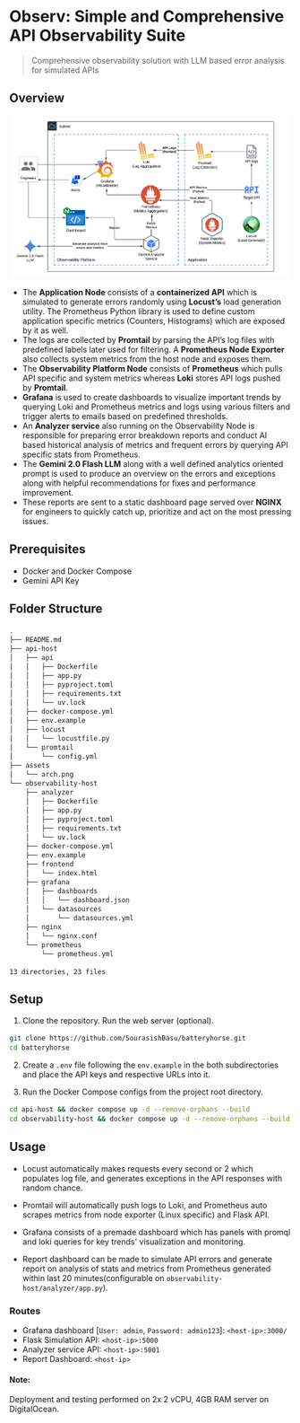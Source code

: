 # Observ: Simple and Comprehensive API Observability Suite

> Comprehensive observability solution with LLM based error analysis for simulated APIs

## Overview

![architecture](./assets/arch.png)

- The **Application Node** consists of a **containerized API** which is simulated to generate errors randomly using **Locust’s** load generation utility. The Prometheus Python library is used to define custom application specific metrics (Counters, Histograms) which are exposed by it as well. 
- The logs are collected by **Promtail** by parsing the API’s log files with predefined labels  later used for filtering. A **Prometheus Node Exporter** also collects system metrics from the host node and exposes them. 
- The **Observability Platform Node** consists of **Prometheus** which pulls API specific and system metrics whereas **Loki** stores API logs pushed by **Promtail**. 
- **Grafana** is used to create dashboards to visualize important trends by querying Loki and Prometheus metrics and logs using various filters and trigger alerts to emails based on predefined thresholds.
- An **Analyzer service** also running on the Observability Node is responsible for preparing error breakdown reports and conduct AI based historical analysis of metrics and frequent errors by querying API specific stats from Prometheus.
- The **Gemini 2.0 Flash LLM** along with a well defined analytics oriented prompt is used to produce an overview on the errors and exceptions along with helpful recommendations for fixes and performance improvement. 
- These reports are sent to a static dashboard page served over **NGINX** for engineers to quickly catch up, prioritize and act on the most pressing issues.

## Prerequisites

- Docker and Docker Compose
- Gemini API Key

## Folder Structure
```
.
├── README.md
├── api-host
│   ├── api
│   │   ├── Dockerfile
│   │   ├── app.py
│   │   ├── pyproject.toml
│   │   ├── requirements.txt
│   │   └── uv.lock
│   ├── docker-compose.yml
│   ├── env.example
│   ├── locust
│   │   └── locustfile.py
│   └── promtail
│       └── config.yml
├── assets
│   └── arch.png
└── observability-host
    ├── analyzer
    │   ├── Dockerfile
    │   ├── app.py
    │   ├── pyproject.toml
    │   ├── requirements.txt
    │   └── uv.lock
    ├── docker-compose.yml
    ├── env.example
    ├── frontend
    │   └── index.html
    ├── grafana
    │   ├── dashboards
    │   │   └── dashboard.json
    │   └── datasources
    │       └── datasources.yml
    ├── nginx
    │   └── nginx.conf
    └── prometheus
        └── prometheus.yml

13 directories, 23 files
```

## Setup

1. Clone the repository. Run the web server (optional).

```bash
git clone https://github.com/SourasishBasu/batteryhorse.git
cd batteryhorse
```

2. Create a `.env` file following the `env.example` in the both subdirectories and place the API keys and respective URLs into it.

3. Run the Docker Compose configs from the project root directory.

```bash
cd api-host && docker compose up -d --remove-orphans --build
cd observability-host && docker compose up -d --remove-orphans --build
```

## Usage

- Locust automatically makes requests every second or 2 which populates log file, and generates exceptions in the API responses with random chance. 

- Promtail will automatically push logs to Loki, and Prometheus auto scrapes metrics from node exporter (Linux specific) and Flask API.

- Grafana consists of a premade dashboard which has panels with promql and loki queries for key trends' visualization and monitoring.

- Report dashboard can be made to simulate API errors and generate report on analysis of stats and metrics from Prometheus generated within last 20 minutes(configurable on `observability-host/analyzer/app.py`).

### Routes

- Grafana dashboard [`User: admin`, `Password: admin123`]: `<host-ip>:3000/` 
- Flask Simulation API: `<host-ip>:5000` 
- Analyzer service API: `<host-ip>:5001`
- Report Dashboard: `<host-ip>`

#### Note:
Deployment and testing performed on 2x 2 vCPU, 4GB RAM server on DigitalOcean.